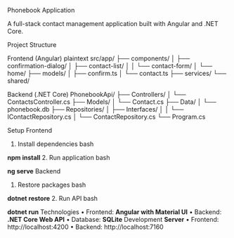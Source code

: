 Phonebook Application

A full-stack contact management application built with Angular and .NET Core.

Project Structure

Frontend (Angular)
plaintext
src/app/
├── components/
│   ├── confirmation-dialog/
│   ├── contact-list/
│   │   └── contact-form/
│   └── home/
├── models/
│   ├── confirm.ts
│   └── contact.ts
├── services/
└── shared/

Backend (.NET Core)
PhonebookApi/
├── Controllers/
│   └── ContactsController.cs
├── Models/
│   └── Contact.cs
├── Data/
│   └── phonebook.db
├── Repositories/
│   ├── Interfaces/
│   │   └── IContactRepository.cs
│   └── ContactRepository.cs
└── Program.cs

Setup
Frontend
1.	Install dependencies
bash

**npm install**
2.	Run application
bash

**ng serve**
Backend
1.	Restore packages
bash

**dotnet restore**
2.	Run API
bash

**dotnet run**
Technologies
•	Frontend: **Angular with Material UI**
•	Backend: **.NET Core Web API**
•	Database: **SQLite**
Development **Server**
•	Frontend: http://localhost:4200
•	Backend: http://localhost:7160

